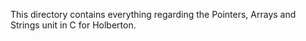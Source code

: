 This directory contains everything regarding the Pointers, Arrays and Strings unit in C for Holberton.
